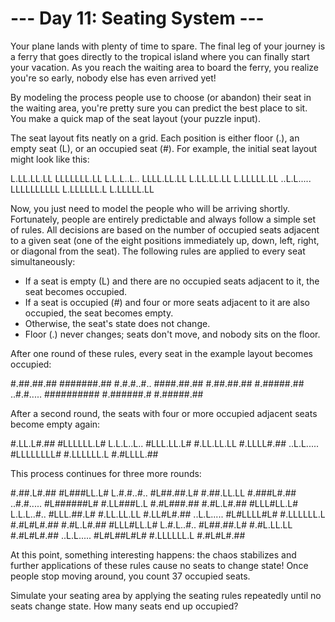 ﻿# --- Day 11: Seating System ---
Your plane lands with plenty of time to spare. The final leg of your journey 
is a ferry that goes directly to the tropical island where you can finally 
start your vacation. As you reach the waiting area to board the ferry, you 
realize you're so early, nobody else has even arrived yet!

By modeling the process people use to choose (or abandon) their seat in the 
waiting area, you're pretty sure you can predict the best place to sit. You 
make a quick map of the seat layout (your puzzle input).

The seat layout fits neatly on a grid. Each position is either floor (.), an 
empty seat (L), or an occupied seat (#). For example, the initial seat layout 
might look like this:

L.LL.LL.LL
LLLLLLL.LL
L.L.L..L..
LLLL.LL.LL
L.LL.LL.LL
L.LLLLL.LL
..L.L.....
LLLLLLLLLL
L.LLLLLL.L
L.LLLLL.LL

Now, you just need to model the people who will be arriving shortly. Fortunately, 
people are entirely predictable and always follow a simple set of rules. All 
decisions are based on the number of occupied seats adjacent to a given seat (one 
of the eight positions immediately up, down, left, right, or diagonal from the 
seat). The following rules are applied to every seat simultaneously:

- If a seat is empty (L) and there are no occupied seats adjacent to it, the seat 
  becomes occupied.
- If a seat is occupied (#) and four or more seats adjacent to it are also occupied, 
  the seat becomes empty.
- Otherwise, the seat's state does not change.
- Floor (.) never changes; seats don't move, and nobody sits on the floor.

After one round of these rules, every seat in the example layout becomes occupied:

#.##.##.##
#######.##
#.#.#..#..
####.##.##
#.##.##.##
#.#####.##
..#.#.....
##########
#.######.#
#.#####.##

After a second round, the seats with four or more occupied adjacent seats become empty again:

#.LL.L#.##
#LLLLLL.L#
L.L.L..L..
#LLL.LL.L#
#.LL.LL.LL
#.LLLL#.##
..L.L.....
#LLLLLLLL#
#.LLLLLL.L
#.#LLLL.##

This process continues for three more rounds:

#.##.L#.##
#L###LL.L#
L.#.#..#..
#L##.##.L#
#.##.LL.LL
#.###L#.##
..#.#.....
#L######L#
#.LL###L.L
#.#L###.##
#.#L.L#.##
#LLL#LL.L#
L.L.L..#..
#LLL.##.L#
#.LL.LL.LL
#.LL#L#.##
..L.L.....
#L#LLLL#L#
#.LLLLLL.L
#.#L#L#.##
#.#L.L#.##
#LLL#LL.L#
L.#.L..#..
#L##.##.L#
#.#L.LL.LL
#.#L#L#.##
..L.L.....
#L#L##L#L#
#.LLLLLL.L
#.#L#L#.##

At this point, something interesting happens: the chaos stabilizes and further applications 
of these rules cause no seats to change state! Once people stop moving around, you count 37 
occupied seats.

Simulate your seating area by applying the seating rules repeatedly until no seats change
state. How many seats end up occupied?